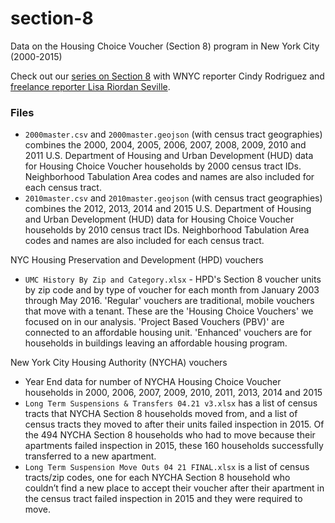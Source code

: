 # section-8
Data on the Housing Choice Voucher (Section 8) program in New York City (2000-2015)

Check out our [series on Section 8](http://www.wnyc.org/series/section-8/) with WNYC reporter Cindy Rodriguez and [freelance reporter Lisa Riordan Seville](http://www.nydailynews.com/authors?author=Lisa-Riordan-Seville).

### Files

* `2000master.csv` and `2000master.geojson` (with census tract geographies) combines the 2000, 2004, 2005, 2006, 2007, 2008, 2009, 2010 and 2011 U.S. Department of Housing and Urban Development (HUD) data for Housing Choice Voucher households by 2000 census tract IDs. Neighborhood Tabulation Area codes and names are also included for each census tract. 
* `2010master.csv` and `2010master.geojson` (with census tract geographies) combines the 2012, 2013, 2014 and 2015 U.S. Department of Housing and Urban Development (HUD) data for Housing Choice Voucher households by 2010 census tract IDs. Neighborhood Tabulation Area codes and names are also included for each census tract.

NYC Housing Preservation and Development (HPD) vouchers
* `UMC History By Zip and Category.xlsx` - HPD's Section 8 voucher units by zip code and by type of voucher for each month from January 2003 through May 2016. 'Regular' vouchers are traditional, mobile vouchers that move with a tenant. These are the 'Housing Choice Vouchers' we focused on in our analysis. 'Project Based Vouchers (PBV)' are connected to an affordable housing unit. 'Enhanced' vouchers are for households in buildings leaving an affordable housing program.

New York City Housing Authority (NYCHA) vouchers
* Year End data for number of NYCHA Housing Choice Voucher households in 2000, 2006, 2007, 2009, 2010, 2011, 2013, 2014 and 2015
* `Long Term Suspensions & Transfers 04.21 v3.xlsx` has a list of census tracts that NYCHA Section 8 households moved from, and a list of census tracts they moved to after their units failed inspection in 2015. Of the 494 NYCHA Section 8 households who had to move because their apartments failed inspection in 2015, these 160 households successfully transferred to a new apartment. 
* `Long Term Suspension Move Outs 04 21 FINAL.xlsx` is a list of census tracts/zip codes, one for each NYCHA Section 8 household who couldn’t find a new place to accept their voucher after their apartment in the census tract failed inspection in 2015 and they were required to move.
